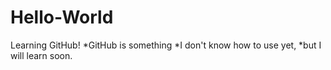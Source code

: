 # Hello-World
Learning GitHub! 
*GitHub is something
*I don't know how to use yet,
*but I will learn soon.
